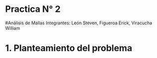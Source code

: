 # Practica N° 2 
#Análisis de Mallas
Integrantes: León Steven, Figueroa Erick, Viracucha William
# 1. Planteamiento del problema
